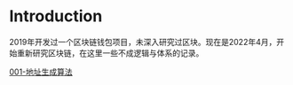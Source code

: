 # Introduction

2019年开发过一个区块链钱包项目，未深入研究过区块。现在是2022年4月，开始重新研究区块链，在这里一些不成逻辑与体系的记录。

[001-地址生成算法](./001-地址生成算法/REAME.md)